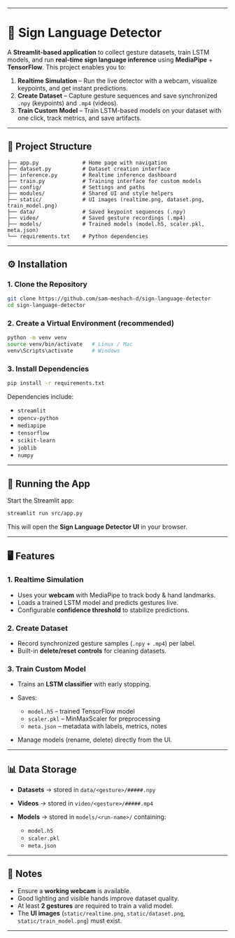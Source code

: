 
---

# 🤟 Sign Language Detector

A **Streamlit-based application** to collect gesture datasets, train LSTM models, and run **real-time sign language inference** using **MediaPipe** + **TensorFlow**.
This project enables you to:

1. **Realtime Simulation** – Run the live detector with a webcam, visualize keypoints, and get instant predictions.
2. **Create Dataset** – Capture gesture sequences and save synchronized `.npy` (keypoints) and `.mp4` (videos).
3. **Train Custom Model** – Train LSTM-based models on your dataset with one click, track metrics, and save artifacts.

---

## 📂 Project Structure

```
├── app.py              # Home page with navigation
├── dataset.py          # Dataset creation interface
├── inference.py        # Realtime inference dashboard
├── train.py            # Training interface for custom models
├── config/             # Settings and paths
├── modules/            # Shared UI and style helpers
├── static/             # UI images (realtime.png, dataset.png, train_model.png)
├── data/               # Saved keypoint sequences (.npy)
├── video/              # Saved gesture recordings (.mp4)
├── models/             # Trained models (model.h5, scaler.pkl, meta.json)
└── requirements.txt    # Python dependencies
```

---

## ⚙️ Installation

### 1. Clone the Repository

```bash
git clone https://github.com/sam-meshach-d/sign-language-detector
cd sign-language-detector
```

### 2. Create a Virtual Environment (recommended)

```bash
python -m venv venv
source venv/bin/activate   # Linux / Mac
venv\Scripts\activate      # Windows
```

### 3. Install Dependencies

```bash
pip install -r requirements.txt
```

Dependencies include:

* `streamlit`
* `opencv-python`
* `mediapipe`
* `tensorflow`
* `scikit-learn`
* `joblib`
* `numpy`

---

## 🚀 Running the App

Start the Streamlit app:

```bash
streamlit run src/app.py
```

This will open the **Sign Language Detector UI** in your browser.

---

## 🖥️ Features

### 1. Realtime Simulation

* Uses your **webcam** with MediaPipe to track body & hand landmarks.
* Loads a trained LSTM model and predicts gestures live.
* Configurable **confidence threshold** to stabilize predictions.

### 2. Create Dataset

* Record synchronized gesture samples (`.npy` + `.mp4`) per label.
* Built-in **delete/reset controls** for cleaning datasets.

### 3. Train Custom Model

* Trains an **LSTM classifier** with early stopping.
* Saves:

  * `model.h5` – trained TensorFlow model
  * `scaler.pkl` – MinMaxScaler for preprocessing
  * `meta.json` – metadata with labels, metrics, notes
* Manage models (rename, delete) directly from the UI.

---

## 📊 Data Storage

* **Datasets** → stored in `data/<gesture>/#####.npy`
* **Videos** → stored in `video/<gesture>/#####.mp4`
* **Models** → stored in `models/<run-name>/` containing:

  * `model.h5`
  * `scaler.pkl`
  * `meta.json`

---

## 🔑 Notes

* Ensure a **working webcam** is available.
* Good lighting and visible hands improve dataset quality.
* At least **2 gestures** are required to train a valid model.
* The **UI images** (`static/realtime.png`, `static/dataset.png`, `static/train_model.png`) must exist.

---
